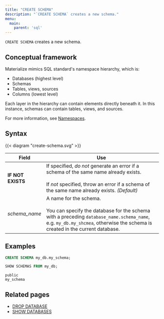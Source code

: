 ```yaml
---
title: "CREATE SCHEMA"
description: "`CREATE SCHEMA` creates a new schema."
menu:
  main:
    parent: 'sql'
---
```


`CREATE SCHEMA` creates a new schema.

## Conceptual framework

Materialize mimics SQL standard's namespace hierarchy, which is:

- Databases (highest level)
- Schemas
- Tables, views, sources
- Columns (lowest level)

Each layer in the hierarchy can contain elements directly beneath it. In this
instance, schemas can contain tables, views, and sources.

For more information, see [Namespaces](../namespaces).

## Syntax

{{< diagram "create-schema.svg" >}}

Field | Use
------|-----
**IF NOT EXISTS** | If specified, _do not_ generate an error if a schema of the same name already exists. <br/><br/>If _not_ specified, throw an error if a schema of the same name already exists. _(Default)_
_schema&lowbar;name_ | A name for the schema. <br/><br/>You can specify the database for the schema with a preceding `database_name.schema_name`, e.g. `my_db.my_shcmea`, otherwise the schema is created in the current database.

## Examples

```sql
CREATE SCHEMA my_db.my_schema;
```
```sql
SHOW SCHEMAS FROM my_db;
```
```nofmt
public
my_schema
```

## Related pages

- [DROP DATABASE](../drop-database)
- [SHOW DATABASES](../show-databases)
